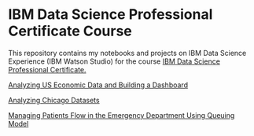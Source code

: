 <html lang="en">
<head>
    <meta charset="UTF-8">
    <meta name="viewport" content="width=device-width, initial-scale=1.0">
    <meta http-equiv="X-UA-Compatible" content="ie=edge">
    
</head>
<body>
    <h1>IBM Data Science Professional Certificate Course</h1>
    This repository contains my notebooks and projects on IBM Data Science Experience (IBM Watson Studio) for the course <a href="https://www.coursera.org/professional-certificates/ibm-data-science">IBM Data Science Professional Certificate.</a> <br>
    
<a href="https://theringsofsaturn.github.io/IBM_Data_Science_Course/Analyzing_US_Economic_Data.html" target="_blank">Analyzing US Economic Data and Building a Dashboard </a>

<a href="https://theringsofsaturn.github.io/IBM_Data_Science_Course/Socioeconomics_indicators_in_Chicago.html" target="_blank">Analyzing Chicago Datasets<a/>

<a href="https://theringsofsaturn.github.io/IBM_Data_Science_Course/Queue_model_for_Data_Science_project/Queue_model_for_patient_flow.html" target="_blank">Managing Patients Flow in the Emergency Department Using Queuing Model</a>

